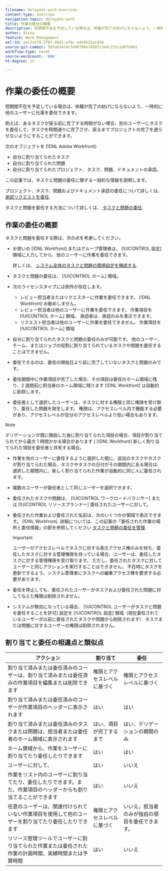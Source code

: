```yaml
---
filename: delegate-work-overview
content-type: overview
navigation-topic: delegate-work
title: 作業の委任の概要
description: 短期間不在を予定している場合は、休職が完了の妨げにならないよう、一時的に他のユーザーに仕事を委任できます。
author: Alina
feature: Work Management
exl-id: aec2ce78-278f-48d2-af8c-e4e5b31ac856
source-git-commit: 50fa63474cfd40706e74507c3e4c231c1d97d463
workflow-type: tm+mt
source-wordcount: '886'
ht-degree: 1%

---
```


# 作業の委任の概要

短期間不在を予定している場合は、休職が完了の妨げにならないよう、一時的に他のユーザーに仕事を委任できます。

例えば、あるタスクが戻る前に完了する時間がない場合、別のユーザーにタスクを委任して、タスクを時間通りに完了させ、戻るまでプロジェクトの完了を遅らせないようにすることができます。

次のオブジェクトを [!DNL Adobe Workfront]:

<!--
  <li data-mc-conditions="QuicksilverOrClassic.Draft mode"> <p>Projects where you are designated as the Project Owner (not yet, not for the MVP)</p> </li>
  -->

* 自分に割り当てられたタスク
* 自分に割り当てられた問題
* 自分に割り当てられたプロジェクト、タスク、問題、ドキュメントの承認。

この記事では、タスクと問題の委任に関する一般的な情報を説明します。

プロジェクト、タスク、問題およびドキュメント承認の委任について詳しくは、 [承認リクエストを委任](../../review-and-approve-work/manage-approvals/delegate-approval-requests.md).

タスクと問題を委任する方法について詳しくは、 [タスクと問題の委任](../../manage-work/delegate-work/how-to-delegate-work.md).

## 作業の委任の概要

タスクと問題を委任する際は、次の点を考慮してください。

* お使いの [!DNL Workfront] またはグループ管理者は、 [!UICONTROL 設定] 領域に入力してから、他のユーザーに作業を委任できます。

  詳しくは、 [システム全体のタスクと問題の環境設定を構成する](../../administration-and-setup/set-up-workfront/configure-system-defaults/set-task-issue-preferences.md).
* タスクと問題の委任は、 [!UICONTROL ホーム] 領域。
* 次のライセンスタイプには例外が存在します。

   * レビュー担当者またはリクエスターに作業を委任できます。 [!DNL Workfront] お勧めしません。
   * レビュー担当者は他のユーザーに作業を委任できます。 作業項目を [!UICONTROL ホーム] 領域。 承認者は、承認のみを表示できます。
   * リクエスト担当者は他のユーザーに作業を委任できません。 作業項目を [!UICONTROL ホーム] 領域
* 自分に割り当てられたタスクと問題の委任のみが可能です。 他のユーザー、チーム、またはジョブの役割に割り当てられているタスクや問題を委任することはできません。
* 委任できるのは、委任の開始日より前に完了していないタスクと問題のみです。
* 委任期間中に作業項目が完了した場合、その項目は委任のホーム領域に残り、2 週間前に担当者のホーム領域に残ります [!DNL Workfront] は自動的に削除します。
* 委任者として選択したユーザーは、タスクに対する権限と同じ権限を受け取り、委任した問題を発生します。 権限は、アクセスレベル内で機能する必要があり、アクセスレベルが自分のアクセスレベルより低い場合もあります。

>[!NOTE]
>
>  デリゲーションが既に開始した後に割り当てられた項目の場合、項目が割り当てられてから最大 1 時間かかる場合があります ( [!DNL Workfront] 新しく割り当てられた項目を委任者と共有する場合。

* 作業を他のユーザーに委任するように選択した間に、追加のタスクやタスクが割り当てられた場合、タスクやタスクの日付がその期間内にある場合は、選択した期間内に、新しく割り当てられた作業が自動的に同じ人に委任されます。
* 複数のユーザーが委任者として同じユーザーを選択できます。
* 委任されたタスクや問題は、 [!UICONTROL ワークロードバランサー] または [!UICONTROL リソースプランナー] 委任されたユーザーに対して。
* 委任された作業および委任された名前は、次のいくつかの領域で表示できます。 [!DNL Workfront]. 詳細については、この記事の「委任された作業の場所と委任情報」の節を参照してください [タスクと問題の委任を管理](../delegate-work/how-to-delegate-work.md).


  >[!IMPORTANT]
  >
  >  ユーザーがアクセスレベルでタスクに対する表示アクセス権のみを持ち、委任したタスクに対する管理権限を持っている場合、ユーザーは、委任したタスクに対する管理権限を受け取ります。 ただし、委任されたタスクに対してユーザーと同じアクションを実行することはできません。 不在時にタスクを更新できるよう、システム管理者にタスクへの編集アクセス権を要求する必要があります。

* 委任を停止しても、委任されたユーザーがタスクおよび委任された問題に対して与えた権限は削除されません。
* システムが無効になっている場合、 [!UICONTROL ユーザーがタスクと問題を委任することを許可] 設定を [!UICONTROL 設定] 領域（現在委任されているユーザーが以前に委任されたタスクや問題から削除されます） タスクまたは問題に対するユーザーの権限は削除されません。

## 割り当てと委任の相違点と類似点

| アクション | 割り当て | 委任 |
|--------------------------------------------------------------------------------------------------------------------------------|---------------------------------------|-----------------------------------------------------|
| 割り当て済みまたは委任済みのユーザーは、割り当て済みまたは委任済みの作業項目を編集または削除できます | 権限とアクセスレベルに基づく | 権限とアクセスレベルに基づく |
| 割り当て済みまたは委任済みのユーザーが作業項目のヘッダーに表示されます | はい | はい |
| 割り当て済みまたは委任済みのタスクまたは問題は、担当者または委任者のホーム領域に表示されます | はい、項目が完了するまで | はい、デリゲーションの期間のみ |
| ホーム領域から、作業をユーザーに割り当てたり委任したりできます | はい | はい |
| ユーザーに対して、 | はい | いいえ |
| 作業をリスト内のユーザーに割り当てたり、委任したりできます。また、作業項目のヘッダーからも割り当てることができます | はい | いいえ |
| 任意のユーザーは、関連付けられていない作業項目を使用して他のユーザーを割り当てたり委任したりできます | 権限とアクセスレベルに基づく | いいえ。担当者のみが独自の項目を委任できます。 |
| リソース管理ツールでユーザーに割り当てられた作業または委任された作業の計画時間、実績時間または予算時間 | はい | いいえ |
